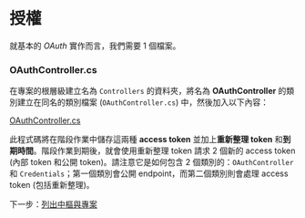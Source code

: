 # 授權

就基本的 *OAuth* 實作而言，我們需要 1 個檔案。

### OAuthController.cs

在專案的根層級建立名為 `Controllers` 的資料夾，將名為 **OAuthController** 的類別建立在同名的類別檔案 (`OAuthController.cs`) 中，然後加入以下內容：

[OAuthController.cs](_snippets/viewhubmodels/netcore/OAuthController.cs ':include :type=code csharp')

此程式碼將在階段作業中儲存這兩種 **access token** 並加上**重新整理 token** 和**到期時間**。階段作業到期後，就會使用重新整理 token 請求 2 個新的 access token (內部 token 和公開 token)。請注意它是如何包含 2 個類別的：`OAuthController` 和 `Credentials`；第一個類別會公開 endpoint，而第二個類別則會處理 access token (包括重新整理)。

下一步：[列出中樞與專案](/zh-TW/datamanagement/hubs/readme)